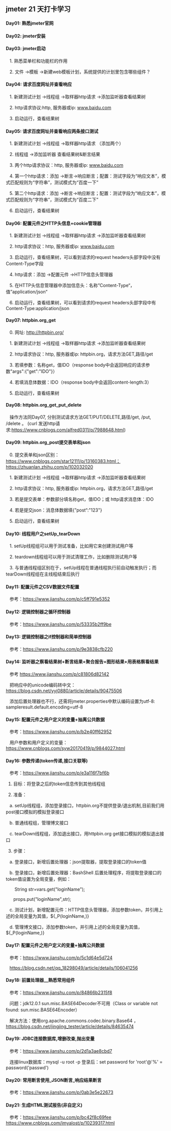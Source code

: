 ## jmeter 21 天打卡学习

#### Day01: 熟悉jmeter官网

#### Day02: jmeter安装

#### Day03: jmeter启动
&nbsp;&nbsp; 1. 熟悉菜单栏和功能栏的作用  

&nbsp;&nbsp; 2. 文件 ->模板 ->新建web模板计划，系统提供的计划里包含哪些组件？

#### Day04: 请求百度网址并查看响应
&nbsp;&nbsp; 1. 新建测试计划 ->线程组 ->取样器http请求 ->添加监听器查看结果树   

&nbsp;&nbsp; 2. http请求协议:http, 服务器或ip: www.baidu.com  

&nbsp;&nbsp; 3. 启动运行，查看结果树

#### Day05: 请求百度网址并查看响应两条接口测试
&nbsp;&nbsp;  1. 新建测试计划 ->线程组 ->取样器http请求 （添加两个）   

&nbsp;&nbsp;  2. 线程组 ->添加监听器 查看结果树&断言结果   

&nbsp;&nbsp;  3. 两个http请求协议：http, 服务器或ip: www.baidu.com   

&nbsp;&nbsp;  4. 第一个http请求：添加 ->断言->响应断言；配置：测试字段为“响应文本”，模式匹配规则为“字符串”，测试模式为“百度一下”   

&nbsp;&nbsp;  5. 第二个http请求：添加 ->断言->响应断言；配置：测试字段为“响应文本”，模式匹配规则为“字符串”，测试模式为“百度二下”   

&nbsp;&nbsp;  6. 启动运行，查看结果树 

#### Day06: 配置元件之HTTP头信息+cookie管理器
&nbsp;&nbsp;  1. 新建测试计划 ->线程组 ->取样器http请求 ->添加监听器查看结果树   

&nbsp;&nbsp;  2. http请求协议：http, 服务器或ip: www.baidu.com   

&nbsp;&nbsp;  3. 启动运行，查看结果树，可以看到请求的request headers头部字段中没有Content-Type字段   

&nbsp;&nbsp;  4. http请求：添加 ->配置元件 ->HTTP信息头管理器   

&nbsp;&nbsp;  5. 在HTTP头信息管理器中添加信息头：名称”Content-Type“，值”application/json“   

&nbsp;&nbsp;  6. 启动运行，查看结果树，可以看到请求的request headers头部字段中有Content-Type:application/json 

#### Day07: httpbin.org_get
&nbsp;&nbsp;  0. 网址: http://httpbin.org/   

&nbsp;&nbsp;  1. 新建测试计划 ->线程组 ->取样器http请求 ->添加监听器查看结果树   

&nbsp;&nbsp;  2. http请求协议：http, 服务器或ip: httpbin.org，请求方法GET,路径/get   

&nbsp;&nbsp;  3. 若填参数：名称get，值IDO（response body中会返回响应的请求参数"args":{"get":"IDO"}）  

&nbsp;&nbsp;  4. 若填消息体数据：IDO（response body中会返回content-length:3）   

&nbsp;&nbsp;  5. 启动运行，查看结果树 

#### Day08: httpbin.org_get_put_delete
&nbsp;&nbsp; 操作方法同Day07, 分别测试请求方法GET/PUT/DELETE,路径/get, /put, /delete 。   (curl 发送http请求:https://www.cnblogs.com/alfred0311/p/7988648.html) 

#### Day09: httpbin.org_post提交表单和json
&nbsp;&nbsp;  0. 提交表单和json区别：https://www.cnblogs.com/star12111/p/13160383.html； https://zhuanlan.zhihu.com/p/102032020   

&nbsp;&nbsp;  1. 新建测试计划 ->线程组 ->取样器http请求 ->添加监听器查看结果树   

&nbsp;&nbsp;  2. http请求协议：http, 服务器或ip: httpbin.org，请求方法GET,路径/get   

&nbsp;&nbsp;  3. 若是提交表单：参数部分填名称get，值IDO；或 http请求消息体：IDO   

&nbsp;&nbsp;  4. 若是提交json：消息体数据填{”post“:"123"}   
 
&nbsp;&nbsp;  5. 启动运行，查看结果树 

#### Day10: 线程用户之setUp_tearDown
&nbsp;&nbsp; 1. setUp线程组可以用于测试准备，比如用它来创建测试用户等  

&nbsp;&nbsp; 2. teardown线程组可以用于测试清理工作，比如删除测试用户等  

&nbsp;&nbsp; 3. 与普通线程组区别在于，setUp线程在普通线程执行前自动触发执行；而tearDown线程组在主线程结束后执行

#### Day11: 配置元件之CSV数据文件配置
&nbsp;&nbsp; 参考：https://www.jianshu.com/p/c5ff791e5352

#### Day12: 逻辑控制器之循环控制器
&nbsp;&nbsp; 参考：https://www.jianshu.com/p/53335b2ff9be

#### Day13: 逻辑控制器之if控制器和简单控制器
&nbsp;&nbsp; 参考：https://www.jianshu.com/p/9e3838cfb220

#### Day14: 监听器之察看结果树+断言结果+聚合报告+图形结果+用表格察看结果
&nbsp;&nbsp; 参考 https://www.jianshu.com/p/c81806d82142  

&nbsp;&nbsp; 把响应中的unicode编码转中文：https://blog.csdn.net/yyj0880/article/details/90475506  

&nbsp;&nbsp; 添加后置处理器也不行，还需将jmeter.properties中默认编码设置为utf-8: sampleresult.default.encoding=utf-8

#### Day15: 配置元件之用户定义的变量+抽离公共数据
&nbsp;&nbsp; 参考：https://www.jianshu.com/p/b2e40ff62952

&nbsp;&nbsp; 用户参数和用户定义的变量：https://www.cnblogs.com/syw20170419/p/9844027.html

#### Day16: 参数传递(token传递,接口关联等)
&nbsp;&nbsp; 参考：https://www.jianshu.com/p/e3a116f7bf6b
1. 目标：将登录之后的token信息传到其他线程组

2. 准备：

&nbsp;&nbsp; a. setUp线程组，添加登录接口，httpbin.org不提供登录/退出机制,目前我们用post接口模拟的模拟登录接口

&nbsp;&nbsp; b. 普通线程组，管理博文接口

&nbsp;&nbsp; c. tearDown线程组，添加退出接口，用httpbin.org get接口模拟的模拟退出接口

3. 步骤：

&nbsp;&nbsp; a. 登录接口，新增后置处理器：json提取器，提取登录接口的token值

&nbsp;&nbsp; b. 登录接口，新增后置处理器：BashShell 后置处理程序，将提取登录接口的token值设置为全局变量，例如：

&nbsp;&nbsp;&nbsp;&nbsp;&nbsp;&nbsp; String str=vars.get("loginName");

&nbsp;&nbsp;&nbsp;&nbsp;&nbsp;&nbsp;props.put("loginName",str);

&nbsp;&nbsp; c. 测试计划，新增配置元件：HTTP信息头管理器，添加参数token，并引用上述的全局变量为其值，${_P(loginName,)}

&nbsp;&nbsp; d. 管理博文接口，添加参数token，并引用上述的全局变量为其值，${_P(loginName,)}


#### Day17: 配置元件之用户定义的变量+抽离公共数据

&nbsp;&nbsp; 参考：https://www.jianshu.com/p/5c1d64e5d724

&nbsp;&nbsp; https://blog.csdn.net/qq_18298049/article/details/106041256

#### Day18: 前置处理器__熟悉常用组件
&nbsp;&nbsp; 参考：https://www.jianshu.com/p/84866b2315f8

&nbsp;&nbsp; 问题：jdk12.0.1 sun.misc.BASE64Decoder不可用（Class or variable not found: sun.misc.BASE64Encoder）

&nbsp;&nbsp; 解决方法：使用org.apache.commons.codec.binary.Base64 ，https://blog.csdn.net/jingjing_tester/article/details/84635474

#### Day19: JDBC连接数据库,增删改查,抛出变量
&nbsp;&nbsp; 参考：https://www.jianshu.com/p/2d1a3ae8cbd7

&nbsp;&nbsp; 连接linux数据库：mysql -u root -p 登录后：set password for 'root'@'%' = password('passwd')

#### Day20: 常用断言使用_JSON断言_响应结果断言
&nbsp;&nbsp; 参考：https://www.jianshu.com/p/0ab3e5e22673


#### Day21: 生成HTML测试报告(非自定义)
&nbsp;&nbsp; 参考：https://www.jianshu.com/p/bc42f8c69fee  https://www.cnblogs.com/imyalost/p/10239317.html


